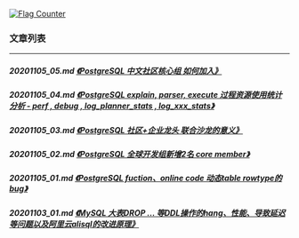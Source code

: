 <a rel="nofollow" href="http://info.flagcounter.com/h9V1"  ><img src="http://s03.flagcounter.com/count/h9V1/bg_FFFFFF/txt_000000/border_CCCCCC/columns_2/maxflags_12/viewers_0/labels_0/pageviews_0/flags_0/"  alt="Flag Counter"  border="0"  ></a>  
  
### 文章列表  
----  
##### 20201105_05.md   [《PostgreSQL 中文社区核心组 如何加入》](20201105_05.md)  
##### 20201105_04.md   [《PostgreSQL explain, parser, execute 过程资源使用统计分析 - perf , debug , log_planner_stats , log_xxx_stats》](20201105_04.md)  
##### 20201105_03.md   [《PostgreSQL 社区+企业龙头 联合沙龙的意义》](20201105_03.md)  
##### 20201105_02.md   [《PostgreSQL 全球开发组新增2名 core member》](20201105_02.md)  
##### 20201105_01.md   [《PostgreSQL fuction、online code 动态table rowtype的bug》](20201105_01.md)  
##### 20201103_01.md   [《MySQL 大表DROP ... 等DDL操作的hang、性能、导致延迟等问题以及阿里云alisql的改进原理》](20201103_01.md)  

